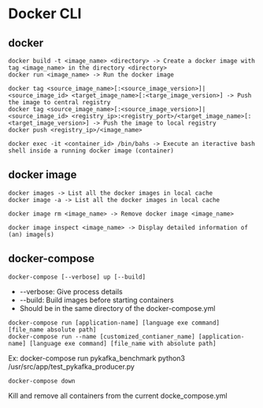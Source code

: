 # Docker CLI

## docker

```
docker build -t <image_name> <directory> -> Create a docker image with tag <image_name> in the directory <directory>
docker run <image_name> -> Run the docker image

docker tag <source_image_name>[:<source_image_version>]|<source_image_id> <target_image_name>[:<targe_image_version>] -> Push the image to central registry
docker tag <source_image_name>[:<source_image_version>]|<source_image_id> <registry_ip>:<registry_port>/<target_image_name>[:<target_image_version>] -> Push the image to local registry
docker push <registry_ip>/<image_name>

docker exec -it <container_id> /bin/bahs -> Execute an iteractive bash shell inside a running docker image (container)
```

## docker image

```
docker images -> List all the docker images in local cache
docker image -a -> List all the docker images in local cache

docker image rm <image_name> -> Remove docker image <image_name>

docker image inspect <image_name> -> Display detailed information of (an) image(s)
```

## docker-compose
```
docker-compose [--verbose] up [--build]
```
* --verbose: Give process details
* --build: Build images before starting containers
* Should be in the same directory of the docker-compose.yml

```
docker-compose run [application-name] [language exe command] [file_name absolute path]
docker-compose run --name [customized_contianer_name] [application-name] [language exe command] [file_name with absolute path]
```
Ex: docker-compose run pykafka_benchmark python3 /usr/src/app/test_pykafka_producer.py

```
docker-compose down
```
Kill and remove all containers from the current docke_compose.yml
